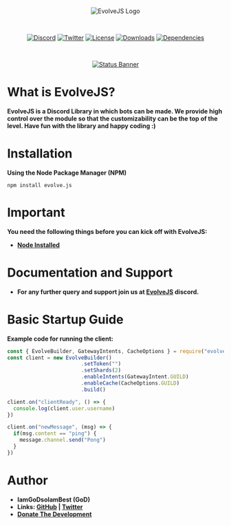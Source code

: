 <div align="center">
  <br />
  <p>
   <img src="https://cdn.discordapp.com/attachments/712948948343455856/734829166821900438/EvolveJS.png" alt="EvolveJS Logo" />
  </p>
  <br />
  <p>
<a href="https://discord.gg/9bnpjqY"><img src="https://discordapp.com/api/guilds/714874374070599720/widget.png?style=shield" alt="Discord" /></a>
    <a href="https://twitter.com/ABlazify"><img src="https://img.shields.io/twitter/follow/ABlazify?label=Follow&style=social" alt="Twitter" /></a>
    <a href="https://github.com/EvolveJS/EvolveJS/blob/master/LICENSE"><img src="https://img.shields.io/npm/l/evolvejs/evolve.js" alt="License" /></a>
    <a href="https://npmjs.com/package/evolvejs/evolve.js"><img src="https://img.shields.io/npm/dt/evolvejs/evolve.js" alt="Downloads" /></a>
    <a href="https://david-dm.org/evolvejs/evolve.js"><img src="https://img.shields.io/david/evolvejs/evolve.js" alt="Dependencies" /></a>
  </p>
  <br />
  <p>
    <a href="https://nodei.co/npm/EvolveJS/"><img src="https://nodei.co/npm/evolvejs/evolve.js.png?downloads=true&stars=true" alt="Status Banner"></a>
  </p>
</div>



# What is EvolveJS?
**EvolveJS is a Discord Library in which bots can be made. We provide high control over the module so that the customizability can be the top of the level.
Have fun with the library and happy coding :)**

# Installation

**Using the Node Package Manager (NPM)**

```shell script
npm install evolve.js
```

# Important

**You need the following things before you can kick off with EvolveJS:**

- [**Node Installed**](https://www.nodejs.org)


# Documentation and Support

- **For any further query and support join us at [EvolveJS](https://discord.gg/9bnpjqY) discord.**

# Basic Startup Guide

**Example code for running the client:**

```js
const { EvolveBuilder, GatewayIntents, CacheOptions } = require("evolve.js")
const client = new EvolveBuilder()
                        .setToken("")
                        .setShards(2)
                        .enableIntents(GatewayIntent.GUILD)
                        .enableCache(CacheOptions.GUILD)
                        .build()

client.on("clientReady", () => {
  console.log(client.user.username)
})

client.on("newMessage", (msg) => {
  if(msg.content == "ping") {
    message.channel.send("Pong")
  }
})
```

# Author

- **IamGoDsoIamBest (GoD)**
- **Links: [GitHub](https://github.com/EvolveJS) | [Twitter](https://twitter.com/ABlazify)**
- [**Donate The Development**](https://paypal.me/roahgaming)